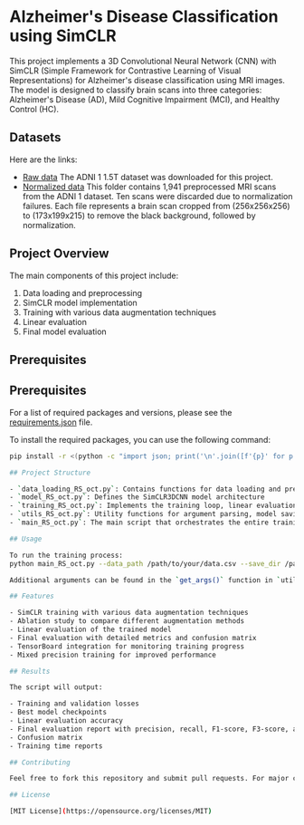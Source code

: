 # Alzheimer's Disease Classification using SimCLR

This project implements a 3D Convolutional Neural Network (CNN) with SimCLR (Simple Framework for Contrastive Learning of Visual Representations) for Alzheimer's disease classification using MRI images. The model is designed to classify brain scans into three categories: Alzheimer's Disease (AD), Mild Cognitive Impairment (MCI), and Healthy Control (HC).

## Datasets
Here are the links:
- [Raw data](https://adni.loni.usc.edu/data-samples/adni-data/neuroimaging/mri/mri-image-data-sets/) 
  The ADNI 1 1.5T dataset was downloaded for this project.
- [Normalized data](https://storage.googleapis.com/colab-notebok-simclr/simclr/ADNI_Colab_uwdrive/)
  This folder contains 1,941 preprocessed MRI scans from the ADNI 1 dataset. Ten scans were discarded due to normalization failures. Each file represents a brain scan cropped from (256x256x256) to (173x199x215) to remove the black background, followed by normalization.


## Project Overview

The main components of this project include:

1. Data loading and preprocessing
2. SimCLR model implementation
3. Training with various data augmentation techniques
4. Linear evaluation
5. Final model evaluation

## Prerequisites
## Prerequisites

For a list of required packages and versions, please see the [requirements.json](requirements.json) file.

To install the required packages, you can use the following command:

```bash
pip install -r <(python -c "import json; print('\n'.join([f'{p}' for p in json.load(open('requirements.json'))['packages']]))")

## Project Structure

- `data_loading_RS_oct.py`: Contains functions for data loading and preprocessing
- `model_RS_oct.py`: Defines the SimCLR3DCNN model architecture
- `training_RS_oct.py`: Implements the training loop, linear evaluation, and final evaluation
- `utils_RS_oct.py`: Utility functions for argument parsing, model saving/loading, and hardware info
- `main_RS_oct.py`: The main script that orchestrates the entire training process

## Usage

To run the training process:
python main_RS_oct.py --data_path /path/to/your/data.csv --save_dir /path/to/save/results

Additional arguments can be found in the `get_args()` function in `utils_RS_oct.py`.

## Features

- SimCLR training with various data augmentation techniques
- Ablation study to compare different augmentation methods
- Linear evaluation of the trained model
- Final evaluation with detailed metrics and confusion matrix
- TensorBoard integration for monitoring training progress
- Mixed precision training for improved performance

## Results

The script will output:

- Training and validation losses
- Best model checkpoints
- Linear evaluation accuracy
- Final evaluation report with precision, recall, F1-score, F3-score, and F5-score for each class
- Confusion matrix
- Training time reports

## Contributing

Feel free to fork this repository and submit pull requests. For major changes, please open an issue first to discuss what you would like to change.

## License

[MIT License](https://opensource.org/licenses/MIT)
